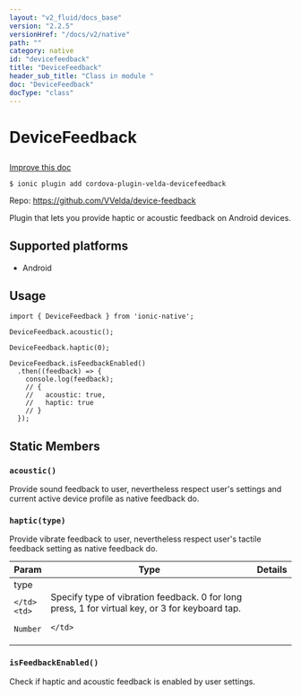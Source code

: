```yaml
---
layout: "v2_fluid/docs_base"
version: "2.2.5"
versionHref: "/docs/v2/native"
path: ""
category: native
id: "devicefeedback"
title: "DeviceFeedback"
header_sub_title: "Class in module "
doc: "DeviceFeedback"
docType: "class"
---
```








<h1 class="api-title">
  
  DeviceFeedback
  

  

  

</h1>

<a class="improve-v2-docs" href="http://github.com/driftyco/ionic-native/edit/master/src/plugins/device-feedback.ts#L0">
  Improve this doc
</a>



<!-- decorators -->


<pre><code>$ ionic plugin add cordova-plugin-velda-devicefeedback</code></pre>
<p>Repo:
  <a href="https://github.com/VVelda/device-feedback">
    https://github.com/VVelda/device-feedback
  </a>
</p>

<!-- description -->

<p>Plugin that lets you provide haptic or acoustic feedback on Android devices.</p>


<!-- @platforms tag -->
<h2>Supported platforms</h2>

<ul>
  <li>Android</li>
</ul>

<!-- @platforms tag end -->


<!-- @usage tag -->

<h2>Usage</h2>

<pre><code>import { DeviceFeedback } from &#39;ionic-native&#39;;

DeviceFeedback.acoustic();

DeviceFeedback.haptic(0);

DeviceFeedback.isFeedbackEnabled()
  .then((feedback) =&gt; {
    console.log(feedback);
    // {
    //   acoustic: true,
    //   haptic: true
    // }
  });
</code></pre>




<!-- @property tags -->


<h2>Static Members</h2>

<div id="acoustic"></div>
<h3><code>acoustic()</code>
  
</h3>




Provide sound feedback to user, nevertheless respect user's settings and current active device profile as native feedback do.










<div id="haptic"></div>
<h3><code>haptic(type)</code>
  
</h3>




Provide vibrate feedback to user, nevertheless respect user's tactile feedback setting as native feedback do.


<table class="table param-table" style="margin:0;">
  <thead>
  <tr>
    <th>Param</th>
    <th>Type</th>
    <th>Details</th>
  </tr>
  </thead>
  <tbody>
  
  <tr>
    <td>
      type
      
      
    </td>
    <td>
      
<code>Number</code>
    </td>
    <td>
      <p>Specify type of vibration feedback. 0 for long press, 1 for virtual key, or 3 for keyboard tap.</p>

      
    </td>
  </tr>
  
  </tbody>
</table>







<div id="isFeedbackEnabled"></div>
<h3><code>isFeedbackEnabled()</code>
  
</h3>


Check if haptic and acoustic feedback is enabled by user settings.











<!-- methods on the class -->



<!-- other classes -->

<!-- end other classes -->

<!-- interfaces -->

<!-- end interfaces -->

<!-- related link --><!-- end content block -->


<!-- end body block -->


